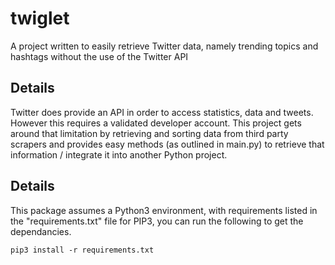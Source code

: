 # twiglet
A project written to easily retrieve Twitter data, namely trending topics and hashtags without the use of the Twitter API

## Details 
Twitter does provide an API in order to access statistics, data and tweets. However this requires a validated developer account. This project gets around that limitation by retrieving and sorting data from third party scrapers and provides easy methods (as outlined in main.py) to retrieve that information / integrate it into another Python project. 
	
## Details 
This package assumes a Python3 environment, with requirements listed in the "requirements.txt" file for PIP3, you can run the following to get the dependancies. 

```
pip3 install -r requirements.txt
```
